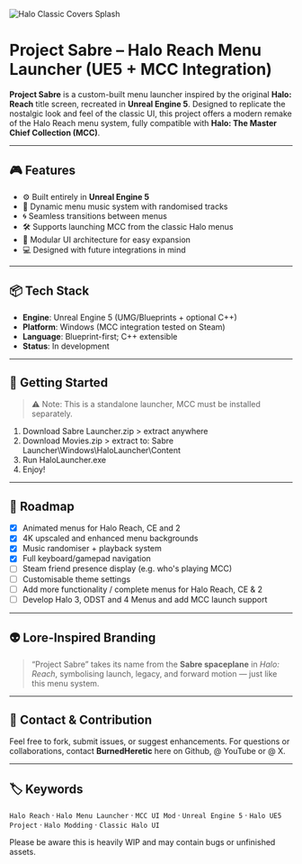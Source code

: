 ![Halo Classic Covers Splash](https://github.com/user-attachments/assets/68188926-b9ee-4b04-99fe-79c946c8c26b)

# Project Sabre – Halo Reach Menu Launcher (UE5 + MCC Integration)

**Project Sabre** is a custom-built menu launcher inspired by the original **Halo: Reach** title screen, recreated in **Unreal Engine 5**. Designed to replicate the nostalgic look and feel of the classic UI, this project offers a modern remake of the Halo Reach menu system, fully compatible with **Halo: The Master Chief Collection (MCC)**.

---

## 🎮 Features

- ⚙️ Built entirely in **Unreal Engine 5**
- 🎵 Dynamic menu music system with randomised tracks
- 🌀 Seamless transitions between menus
- 🛠 Supports launching MCC from the classic Halo menus
- 🧱 Modular UI architecture for easy expansion
- 💻 Designed with future integrations in mind

---

## 📦 Tech Stack

- **Engine**: Unreal Engine 5 (UMG/Blueprints + optional C++)
- **Platform**: Windows (MCC integration tested on Steam)
- **Language**: Blueprint-first; C++ extensible
- **Status**: In development

---

## 🚀 Getting Started

> ⚠️ Note: This is a standalone launcher, MCC must be installed separately.

1. Download Sabre Launcher.zip > extract anywhere
2. Download Movies.zip > extract to: Sabre Launcher\Windows\HaloLauncher\Content
3. Run HaloLauncher.exe
4. Enjoy!

---

## 🔮 Roadmap

- [x] Animated menus for Halo Reach, CE and 2
- [x] 4K upscaled and enhanced menu backgrounds
- [x] Music randomiser + playback system
- [x] Full keyboard/gamepad navigation
- [ ] Steam friend presence display (e.g. who's playing MCC)
- [ ] Customisable theme settings
- [ ] Add more functionality / complete menus for Halo Reach, CE & 2
- [ ] Develop Halo 3, ODST and 4 Menus and add MCC launch support

---

## 👽 Lore-Inspired Branding

> “Project Sabre” takes its name from the **Sabre spaceplane** in *Halo: Reach*, symbolising launch, legacy, and forward motion — just like this menu system.

---

## 💬 Contact & Contribution

Feel free to fork, submit issues, or suggest enhancements.
For questions or collaborations, contact **BurnedHeretic** here on Github, @ YouTube or @ X.

---

## 🏷 Keywords

`Halo Reach` · `Halo Menu Launcher` · `MCC UI Mod` · `Unreal Engine 5` · `Halo UE5 Project` · `Halo Modding` · `Classic Halo UI`


Please be aware this is heavily WIP and may contain bugs or unfinished assets.


